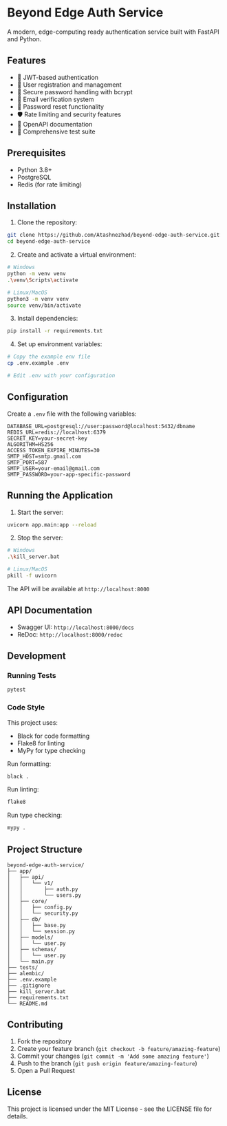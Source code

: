 # Beyond Edge Auth Service

A modern, edge-computing ready authentication service built with FastAPI and Python.

## Features

- 🔐 JWT-based authentication
- 👤 User registration and management
- 🔑 Secure password handling with bcrypt
- 📧 Email verification system
- 🔄 Password reset functionality
- 🛡️ Rate limiting and security features
- 📝 OpenAPI documentation
- 🧪 Comprehensive test suite

## Prerequisites

- Python 3.8+
- PostgreSQL
- Redis (for rate limiting)

## Installation

1. Clone the repository:
```bash
git clone https://github.com/Atashnezhad/beyond-edge-auth-service.git
cd beyond-edge-auth-service
```

2. Create and activate a virtual environment:
```bash
# Windows
python -m venv venv
.\venv\Scripts\activate

# Linux/MacOS
python3 -m venv venv
source venv/bin/activate
```

3. Install dependencies:
```bash
pip install -r requirements.txt
```

4. Set up environment variables:
```bash
# Copy the example env file
cp .env.example .env

# Edit .env with your configuration
```

## Configuration

Create a `.env` file with the following variables:
```env
DATABASE_URL=postgresql://user:password@localhost:5432/dbname
REDIS_URL=redis://localhost:6379
SECRET_KEY=your-secret-key
ALGORITHM=HS256
ACCESS_TOKEN_EXPIRE_MINUTES=30
SMTP_HOST=smtp.gmail.com
SMTP_PORT=587
SMTP_USER=your-email@gmail.com
SMTP_PASSWORD=your-app-specific-password
```

## Running the Application

1. Start the server:
```bash
uvicorn app.main:app --reload
```

2. Stop the server:
```bash
# Windows
.\kill_server.bat

# Linux/MacOS
pkill -f uvicorn
```

The API will be available at `http://localhost:8000`

## API Documentation

- Swagger UI: `http://localhost:8000/docs`
- ReDoc: `http://localhost:8000/redoc`

## Development

### Running Tests
```bash
pytest
```

### Code Style
This project uses:
- Black for code formatting
- Flake8 for linting
- MyPy for type checking

Run formatting:
```bash
black .
```

Run linting:
```bash
flake8
```

Run type checking:
```bash
mypy .
```

## Project Structure

```
beyond-edge-auth-service/
├── app/
│   ├── api/
│   │   └── v1/
│   │       ├── auth.py
│   │       └── users.py
│   ├── core/
│   │   ├── config.py
│   │   └── security.py
│   ├── db/
│   │   ├── base.py
│   │   └── session.py
│   ├── models/
│   │   └── user.py
│   ├── schemas/
│   │   └── user.py
│   └── main.py
├── tests/
├── alembic/
├── .env.example
├── .gitignore
├── kill_server.bat
├── requirements.txt
└── README.md
```

## Contributing

1. Fork the repository
2. Create your feature branch (`git checkout -b feature/amazing-feature`)
3. Commit your changes (`git commit -m 'Add some amazing feature'`)
4. Push to the branch (`git push origin feature/amazing-feature`)
5. Open a Pull Request

## License

This project is licensed under the MIT License - see the LICENSE file for details. 